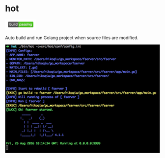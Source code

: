 # hot

<img width="100" src="./build.png"/><br/>

Auto build and run Golang project when source files are modified.


<img width="600" src="./icon.png"/>


